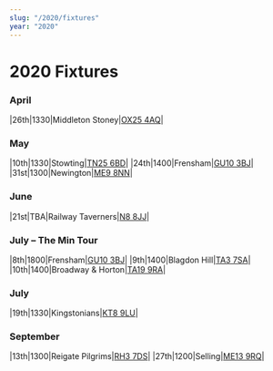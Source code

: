 ```yaml
---
slug: "/2020/fixtures"
year: "2020"
---
```


# 2020 Fixtures

### April

|26th|1330|Middleton Stoney|<a href="https//goo.gl/maps/2oHFhgW7cVt">OX25 4AQ</a>|

### May

|10th|1330|Stowting|<a href="https//goo.gl/maps/5KNmaMe6Wb42">TN25 6BD</a>|
|24th|1400|Frensham|<a href="https//goo.gl/maps/xBUZvPU1vnK2">GU10 3BJ</a>|
|31st|1300|Newington|<a href="https//goo.gl/maps/2XwQKWc9brr">ME9 8NN</a>|

### June

|21st|TBA|Railway Taverners|<a href="https//goo.gl/maps/BuCf1MgUwJTViZ4YA">N8 8JJ</a>|

### July – The Min Tour

|8th|1800|Frensham|<a href="https//goo.gl/maps/xBUZvPU1vnK2">GU10 3BJ</a>|
|9th|1400|Blagdon Hill|<a href="https//goo.gl/maps/H6iLZLNcja12">TA3 7SA</a>|
|10th|1400|Broadway &amp; Horton|<a href="https//goo.gl/maps/hVamJL8if6v">TA19 9RA</a>|

### July

|19th|1330|Kingstonians|<a href="https//goo.gl/maps/4kwjPyThUMkyQfhe8">KT8 9LU</a>|

### September

|13th|1300|Reigate Pilgrims|<a href="https//goo.gl/maps/APtKSjuaQ5v">RH3 7DS</a>|
|27th|1200|Selling|<a href="https//goo.gl/maps/QeLhjBkEbJr">ME13 9RQ</a>|
